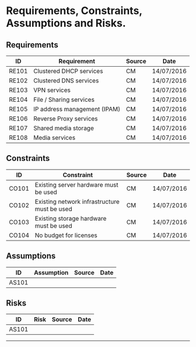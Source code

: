 # Requirements, Constraints, Assumptions and Risks.

## Requirements
|ID|Requirement|Source|Date|
|---|---|---|---|
|RE101|Clustered DHCP services|CM|14/07/2016
|RE102|Clustered DNS services|CM|14/07/2016
|RE103|VPN services|CM|14/07/2016
|RE104|File / Sharing services|CM|14/07/2016
|RE105|IP address management (IPAM)|CM|14/07/2016
|RE106|Reverse Proxy services|CM|14/07/2016
|RE107|Shared media storage|CM|14/07/2016
|RE108|Media services|CM|14/07/2016

## Constraints
|ID|Constraint|Source|Date|
|---|---|---|---|
|CO101|Existing server hardware must be used|CM|14/07/2016
|CO102|Existing network infrastructure must be used|CM|14/07/2016
|CO103|Existing storage hardware must be used|CM|14/07/2016
|CO104|No budget for licenses|CM|14/07/2016

## Assumptions
|ID|Assumption|Source|Date|
|---|---|---|---|
|AS101|||

## Risks
|ID|Risk|Source|Date|
|---|---|---|---|
|AS101|||

---    
